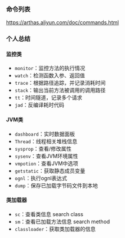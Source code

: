 ###   命令列表
https://arthas.aliyun.com/doc/commands.html

###   个人总结
####    监控类
* `monitor`：监控方法的执行情况
* `watch`：检测函数入参、返回值
* `trace`：根据路径追踪，并记录消耗时间
* `stack`：输出当前方法被调用的调用路径
* `tt`：时间隧道，记录多个请求
* `jad`：反编译耗时代码

####    JVM类
* `dashboard`：实时数据面板
* `Thread`：线程相关堆栈信息
* `sysprop`：查看/修改属性
* `sysenv`：查看JVM环境属性
* `vmpotion`：查看JVM中选项
* `getstatic`：获取静态成员变量
* `ognl`：执行ognl表达式
* `dump`：保存已加载字节码文件到本地

####    类加载器
* `sc`：查看类信息  search class
* `sm`：查看已加载方法信息 search method
* `classloader`：获取类加载器的信息



